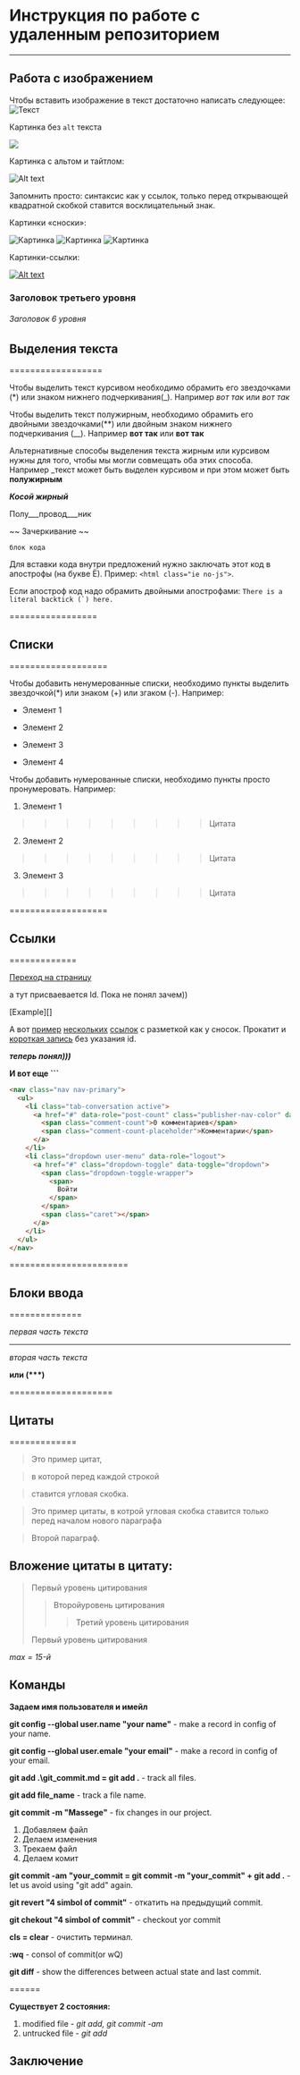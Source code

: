 # Инструкция по работе с удаленным репозиторием

---


## Работа с изображением

Чтобы вставить изображение в текст достаточно написать следующее:
![Текст](images.jpg)

Картинка без `alt` текста

![](conflict.webp)

Картинка с альтом и тайтлом:

![Alt text](images2.jpg "Можно задать title")

Запомнить просто: синтаксис как у ссылок, только перед открывающей квадратной скобкой ставится восклицательный знак.

Картинки «сноски»:

![Картинка][image1]
![Картинка][image2]
![Картинка][image3]

[image1]: images3.jpg
[image2]: images4.jpg
[image3]: images5.jpg

Картинки-ссылки:

[![Alt text](images1.jpg)](http://example.com/)

[image1]: images3.jpg
[image2]: images4.jpg
[image3]: images5.jpg


### Заголовок третьего уровня ###

###### Заголовок 6 уровня ######

## Выделения текста

==================

Чтобы выделить текст курсивом необходимо обрамить его звездочками (*) или знаком нижнего подчеркивания(_). Например *вот так* или _вот так_

Чтобы выделить текст полужирным, необходимо обрамить его двойными звездочками(**) или двойным знаком нижнего подчеркивания (__). Например **вот так** или __вот так__

Альтернативные способы выделения текста жирным или курсивом нужны для того, чтобы мы могли совмещать оба этих способа. Например _текст может быть выделен курсивом и при этом может быть **полужирным** 

***Косой жирный***

Полу___провод___ник


~~ Зачеркивание ~~

` блок кода `

Для вставки кода внутри предложений нужно заключать этот код в апострофы (на букве Ё). Пример: `<html class="ie no-js">`.

Если апостроф 
код надо обрамить 
двойными апострофами: 
``There is a literal backtick (`) here.``

=================

## Списки

===================

Чтобы добавить ненумерованные списки, необходимо пункты выделить звездочкой(*) или знаком (+) или згаком (-). Например:
* Элемент 1
- Элемент 2
* Элемент 3
+ Элемент 4

Чтобы добавить нумерованные списки, необходимо пункты просто пронумеровать. Например:
1. Элемент 1

>>>>>>>>>Цитата

2. Элемент 2

>>>>>>>>>Цитата

3. Элемент 3

>>>>>>>>>Цитата




===================

## Ссылки

=============

[Переход на страницу](http://exampl.com/ "Отображается при наведении. Необязательная")

а тут присваевается Id. Пока не понял зачем))

[Example][]

А вот [пример][1] [нескольких][2] [ссылок][id] с разметкой как у сносок. Прокатит и [короткая запись][] без указания id.

[1]: http://example.com/ "Optional Title Here"
[2]: http://example.com/some
[id]: http://example.com/links (Optional Title Here)
[короткая запись]: http://example.com/short

___теперь понял)))___


**И вот еще ```** 

```html
<nav class="nav nav-primary">
  <ul>
    <li class="tab-conversation active">
      <a href="#" data-role="post-count" class="publisher-nav-color" data-nav="conversation">
        <span class="comment-count">0 комментариев</span>
        <span class="comment-count-placeholder">Комментарии</span>
      </a>
    </li>
    <li class="dropdown user-menu" data-role="logout">
      <a href="#" class="dropdown-toggle" data-toggle="dropdown">
        <span class="dropdown-toggle-wrapper">
          <span>
            Войти
          </span>
        </span>
        <span class="caret"></span>
      </a>
    </li>
  </ul>
</nav>
```

=======================

## Блоки ввода

==============


_первая часть текста_

---

_вторая часть текста_

__или (***)__ 


====================

## Цитаты

=============

>Это пример цитат,

>в которой перед каждой строкой

>ставится угловая скобка.

>Это пример цитаты,
в котрой угловая скобка ставится только перед началом нового параграфа

>Второй параграф.

## Вложение цитаты в цитату:

>Первый уровень цитирования
>
>>Второйуровень цитирования
>>
>>>Третий уровень цитирования
>
>Первый уровень цитирования

_max = 15-й_


## Команды

**Задаем имя пользователя и имейл**

**git config --global user.name "your name"** - make a record in config of your name.

**git config --global user.emale "your email"** - make a record in config of your email.

__git add .\git_commit.md = git add .__ - track all files.

**git add file_name** - track a file name.

**git commit -m "Massege"** - fix changes in our project.

1. Добавляем файл
2. Делаем изменения
3. Трекаем файл
4. Делаем комит

**git commit -am "your_commit = git commit -m "your_commit" + git add .** - let us avoid using "git add" again.

__git revert "4 simbol of commit"__ - откатить на предыдущий commit.

__git chekout "4 simbol of commit"__ - checkout yor commit

**cls = clear** - очистить терминал.

**:wq** - consol of commit(or wQ)

**git diff** - show the differences between actual state and last commit.

======

**Существует 2 состояния:**
1. modified file - *git add, git commit -am*
2. untrucked file - *git add*


## Заключение

